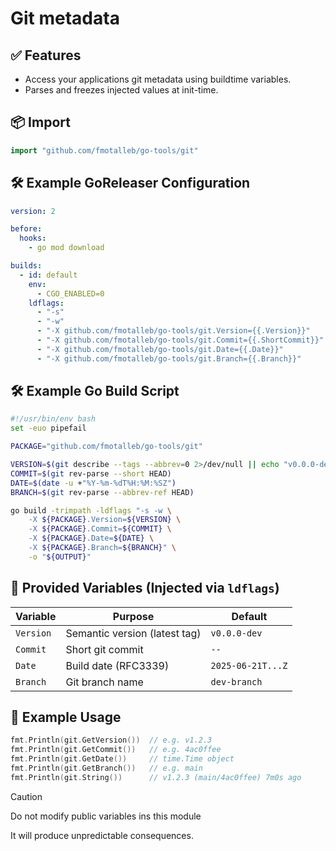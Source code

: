 # Git metadata

## ✅ Features

- Access your applications git metadata using buildtime variables.
- Parses and freezes injected values at init-time.

## 📦 Import

```go
import "github.com/fmotalleb/go-tools/git"
```

## 🛠️ Example GoReleaser Configuration

```yaml
version: 2

before:
  hooks:
    - go mod download

builds:
  - id: default
    env:
      - CGO_ENABLED=0
    ldflags:
      - "-s"
      - "-w"
      - "-X github.com/fmotalleb/go-tools/git.Version={{.Version}}"
      - "-X github.com/fmotalleb/go-tools/git.Commit={{.ShortCommit}}"
      - "-X github.com/fmotalleb/go-tools/git.Date={{.Date}}"
      - "-X github.com/fmotalleb/go-tools/git.Branch={{.Branch}}"
```

## 🛠️ Example Go Build Script

```bash
#!/usr/bin/env bash
set -euo pipefail

PACKAGE="github.com/fmotalleb/go-tools/git"

VERSION=$(git describe --tags --abbrev=0 2>/dev/null || echo "v0.0.0-dev")
COMMIT=$(git rev-parse --short HEAD)
DATE=$(date -u +"%Y-%m-%dT%H:%M:%SZ")
BRANCH=$(git rev-parse --abbrev-ref HEAD)

go build -trimpath -ldflags "-s -w \
    -X ${PACKAGE}.Version=${VERSION} \
    -X ${PACKAGE}.Commit=${COMMIT} \
    -X ${PACKAGE}.Date=${DATE} \
    -X ${PACKAGE}.Branch=${BRANCH}" \
    -o "${OUTPUT}"
```

## 🔧 Provided Variables (Injected via `ldflags`)

| Variable  | Purpose                       | Default           |
| --------- | ----------------------------- | ----------------- |
| `Version` | Semantic version (latest tag) | `v0.0.0-dev`      |
| `Commit`  | Short git commit              | `--`              |
| `Date`    | Build date (RFC3339)          | `2025-06-21T...Z` |
| `Branch`  | Git branch name               | `dev-branch`      |

## 🧪 Example Usage

```go
fmt.Println(git.GetVersion())  // e.g. v1.2.3
fmt.Println(git.GetCommit())   // e.g. 4ac0ffee
fmt.Println(git.GetDate())     // time.Time object
fmt.Println(git.GetBranch())   // e.g. main
fmt.Println(git.String())      // v1.2.3 (main/4ac0ffee) 7m0s ago
```

> [!CAUTION]
> Do not modify public variables ins this module
>
> It will produce unpredictable consequences.
